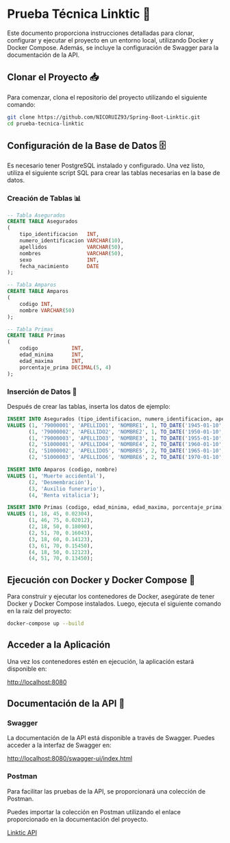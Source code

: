 # Prueba Técnica Linktic 🚀

Este documento proporciona instrucciones detalladas para clonar, configurar y ejecutar el proyecto en un entorno local,
utilizando Docker y Docker Compose. Además, se incluye la configuración de Swagger para la documentación de la API.

## Clonar el Proyecto 📥

Para comenzar, clona el repositorio del proyecto utilizando el siguiente comando:

```bash
git clone https://github.com/NICORUIZ93/Spring-Boot-Linktic.git
cd prueba-tecnica-linktic
```

## Configuración de la Base de Datos 🗄️

Es necesario tener PostgreSQL instalado y configurado. Una vez listo, utiliza el siguiente script SQL para crear las
tablas necesarias en la base de datos.

### Creación de Tablas 📊

```sql
-- Tabla Asegurados
CREATE TABLE Asegurados
(
    tipo_identificacion   INT,
    numero_identificacion VARCHAR(10),
    apellidos             VARCHAR(50),
    nombres               VARCHAR(50),
    sexo                  INT,
    fecha_nacimiento      DATE
);

-- Tabla Amparos
CREATE TABLE Amparos
(
    codigo INT,
    nombre VARCHAR(50)
);

-- Tabla Primas
CREATE TABLE Primas
(
    codigo           INT,
    edad_minima      INT,
    edad_maxima      INT,
    porcentaje_prima DECIMAL(5, 4)
);
```

### Inserción de Datos 📝

Después de crear las tablas, inserta los datos de ejemplo:

```sql
INSERT INTO Asegurados (tipo_identificacion, numero_identificacion, apellidos, nombres, sexo, fecha_nacimiento)
VALUES (1, '79000001', 'APELLIDO1', 'NOMBRE1', 1, TO_DATE('1945-01-10', 'YYYY-MM-DD')),
       (1, '79000002', 'APELLIDO2', 'NOMBRE2', 1, TO_DATE('1950-01-10', 'YYYY-MM-DD')),
       (1, '79000003', 'APELLIDO3', 'NOMBRE3', 1, TO_DATE('1955-01-10', 'YYYY-MM-DD')),
       (2, '51000001', 'APELLIDO4', 'NOMBRE4', 2, TO_DATE('1960-01-10', 'YYYY-MM-DD')),
       (2, '51000002', 'APELLIDO5', 'NOMBRE5', 2, TO_DATE('1965-01-10', 'YYYY-MM-DD')),
       (2, '51000003', 'APELLIDO6', 'NOMBRE6', 2, TO_DATE('1970-01-10', 'YYYY-MM-DD'));

INSERT INTO Amparos (codigo, nombre)
VALUES (1, 'Muerte accidental'),
       (2, 'Desmembración'),
       (3, 'Auxilio funerario'),
       (4, 'Renta vitalicia');

INSERT INTO Primas (codigo, edad_minima, edad_maxima, porcentaje_prima)
VALUES (1, 18, 45, 0.02304),
       (1, 46, 75, 0.02012),
       (2, 18, 50, 0.18090),
       (2, 51, 70, 0.16043),
       (3, 18, 60, 0.14123),
       (3, 61, 70, 0.15450),
       (4, 18, 50, 0.12123),
       (4, 51, 70, 0.13450);
```

## Ejecución con Docker y Docker Compose 🐳

Para construir y ejecutar los contenedores de Docker, asegúrate de tener Docker y Docker Compose instalados. Luego,
ejecuta el siguiente comando en la raíz del proyecto:

```bash
docker-compose up --build
```

## Acceder a la Aplicación

Una vez los contenedores estén en ejecución, la aplicación estará disponible en:

[http://localhost:8080](http://localhost:8080)

## Documentación de la API 📖

### Swagger

La documentación de la API está disponible a través de Swagger. Puedes acceder a la interfaz de Swagger en:

[http://localhost:8080/swagger-ui/index.html](http://localhost:8080/swagger-ui/index.html)

### Postman

Para facilitar las pruebas de la API, se proporcionará una colección de Postman.

Puedes importar la colección en Postman
utilizando el enlace proporcionado en la documentación del proyecto.

[Linktic API](https://documenter.getpostman.com/view/11742617/2sA3kd9cNd)



